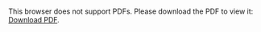 <object data="christ-in-song/CIS1908pdfs/659.pdf" type="application/pdf" width="100%" height="1024px">
    <embed src="christ-in-song/CIS1908pdfs/659.pdf">
        <p>This browser does not support PDFs. Please download the PDF to view it: <a href="christ-in-song/CIS1908pdfs/659.pdf">Download PDF</a>.</p>
    </embed>
</object>
